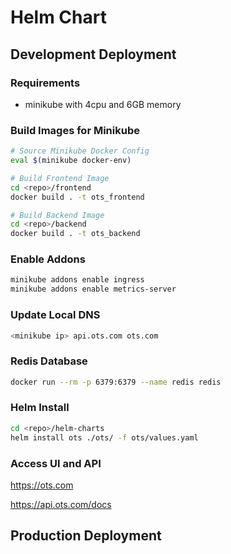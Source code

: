 # Helm Chart

## Development Deployment

### Requirements
* minikube with 4cpu and 6GB memory

### Build Images for Minikube
```bash
# Source Minikube Docker Config
eval $(minikube docker-env)

# Build Frontend Image
cd <repo>/frontend
docker build . -t ots_frontend

# Build Backend Image
cd <repo>/backend
docker build . -t ots_backend
```

### Enable Addons
```bash
minikube addons enable ingress
minikube addons enable metrics-server
```

### Update Local DNS
```bash
<minikube ip> api.ots.com ots.com
```

### Redis Database
```bash
docker run --rm -p 6379:6379 --name redis redis
```

### Helm Install
```bash
cd <repo>/helm-charts
helm install ots ./ots/ -f ots/values.yaml
```
### Access UI and API
https://ots.com

https://api.ots.com/docs

## Production Deployment
